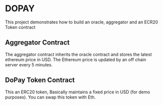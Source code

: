 # DOPAY 
This project demonstrates how to build an oracle, aggregator and an ECR20 Token contract 

## Aggregator Contract
The aggregator contract inherits the oracle contract and stores the latest ethereum price in USD. The Ethereum price is updated by an off chain server every 5 minutes.

## DoPay Token Contract
This an ERC20 token, Basically maintains a fixed price in USD (for demo purposes). You can swap this token with Eth. 